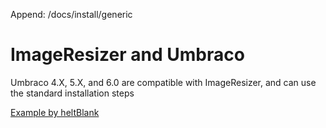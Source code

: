 Append: /docs/install/generic


# ImageResizer and Umbraco

Umbraco 4.X, 5.X, and 6.0 are compatible with ImageResizer, and can use the standard installation steps

[Example by heltBlank](http://heltblank.wordpress.com/2012/02/13/imageresizing-net-and-umbraco-5-jupiter/)
